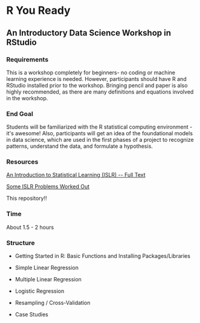# R You Ready
## An Introductory Data Science Workshop in RStudio

### Requirements

This is a workshop completely for beginners- no coding or machine learning experience is needed. However, participants should have R and RStudio installed prior to the workshop. Bringing pencil and paper is also highly recommended, as there are many definitions and equations involved in the workshop.

### End Goal

Students will be familiarized with the R statistical computing environment - it's awesome! Also, participants will get an idea of the foundational models in data science, which are used in the first phases of a project to recognize patterns, understand the data, and formulate a hypothesis.

### Resources

<a href="https://www-bcf.usc.edu/~gareth/ISL/">An Introduction to Statistical Learning (ISLR) -- Full Text</a>

<a href="https://github.com/diramputri/Intro-To-Statistical-Learning">Some ISLR Problems Worked Out</a>

This repository!!

### Time

About 1.5 - 2 hours

### Structure

* Getting Started in R: Basic Functions and Installing Packages/Libraries

* Simple Linear Regression

* Multiple Linear Regression

* Logistic Regression

* Resampling / Cross-Validation

* Case Studies

